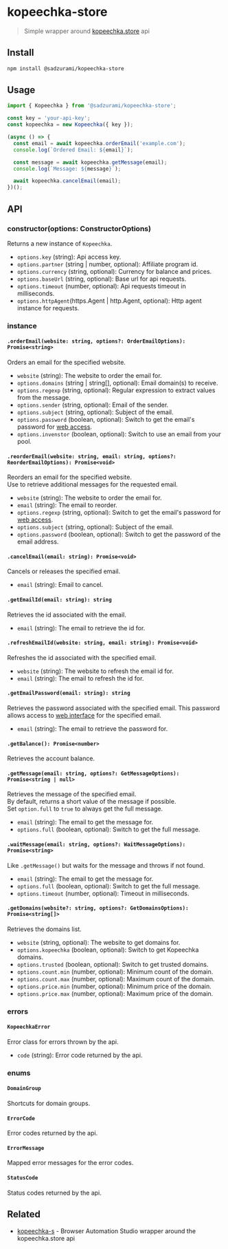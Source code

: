 # kopeechka-store

> Simple wrapper around [kopeechka.store](https://kopeechka.store/) api

## Install

```sh
npm install @sadzurami/kopeechka-store
```

## Usage

```js
import { Kopeechka } from '@sadzurami/kopeechka-store';

const key = 'your-api-key';
const kopeechka = new Kopeechka({ key });

(async () => {
  const email = await kopeechka.orderEmail('example.com');
  console.log(`Ordered Email: ${email}`);

  const message = await kopeechka.getMessage(email);
  console.log(`Message: ${message}`);

  await kopeechka.cancelEmail(email);
})();
```

## API

### constructor(options: ConstructorOptions)

Returns a new instance of `Kopeechka`.

- `options.key` (string): Api access key.
- `options.partner` (string | number, optional): Affiliate program id.
- `options.currency` (string, optional): Currency for balance and prices.
- `options.baseUrl` (string, optional): Base url for api requests.
- `options.timeout` (number, optional): Api requests timeout in milliseconds.
- `options.httpAgent`(https.Agent | http.Agent, optional): Http agent instance for requests.

### instance

#### `.orderEmail(website: string, options?: OrderEmailOptions): Promise<string>`

Orders an email for the specified website.

- `website` (string): The website to order the email for.
- `options.domains` (string | string[], optional): Email domain(s) to receive.
- `options.regexp` (string, optional): Regular expression to extract values from the message.
- `options.sender` (string, optional): Email of the sender.
- `options.subject` (string, optional): Subject of the email.
- `options.password` (boolean, optional): Switch to get the email's password for [web access](https://webmail.kopeechka.store/).
- `options.invenstor` (boolean, optional): Switch to use an email from your pool.

#### `.reorderEmail(website: string, email: string, options?: ReorderEmailOptions): Promise<void>`

Reorders an email for the specified website.\
Use to retrieve additional messages for the requested email.

- `website` (string): The website to order the email for.
- `email` (string): The email to reorder.
- `options.regexp` (string, optional): Switch to get the email's password for [web access](https://webmail.kopeechka.store/).
- `options.subject` (string, optional): Subject of the email.
- `options.password` (boolean, optional): Switch to get the password of the email address.

#### `.cancelEmail(email: string): Promise<void>`

Cancels or releases the specified email.

- `email` (string): Email to cancel.

#### `.getEmailId(email: string): string`

Retrieves the id associated with the email.

- `email` (string): The email to retrieve the id for.

#### `.refreshEmailId(website: string, email: string): Promise<void>`

Refreshes the id associated with the specified email.

- `website` (string): The website to refresh the email id for.
- `email` (string): The email to refresh the id for.

#### `.getEmailPassword(email: string): string`

Retrieves the password associated with the specified email.
This password allows access to [web interface](https://webmail.kopeechka.store/) for the specified email.

- `email` (string): The email to retrieve the password for.

#### `.getBalance(): Promise<number>`

Retrieves the account balance.

#### `.getMessage(email: string, options?: GetMessageOptions): Promise<string | null>`

Retrieves the message of the specified email.\
By default, returns a short value of the message if possible.\
Set `option.full` to `true` to always get the full message.

- `email` (string): The email to get the message for.
- `options.full` (boolean, optional): Switch to get the full message.

#### `.waitMessage(email: string, options?: WaitMessageOptions): Promise<string>`

Like `.getMessage()` but waits for the message and throws if not found.

- `email` (string): The email to get the message for.
- `options.full` (boolean, optional): Switch to get the full message.
- `options.timeout` (number, optional): Timeout in milliseconds.

#### `.getDomains(website?: string, options?: GetDomainsOptions): Promise<string[]>`

Retrieves the domains list.

- `website` (string, optional): The website to get domains for.
- `options.kopeechka` (boolean, optional): Switch to get Kopeechka domains.
- `options.trusted` (boolean, optional): Switch to get trusted domains.
- `options.count.min` (number, optional): Minimum count of the domain.
- `options.count.max` (number, optional): Maximum count of the domain.
- `options.price.min` (number, optional): Minimum price of the domain.
- `options.price.max` (number, optional): Maximum price of the domain.

### errors

#### `KopeechkaError`

Error class for errors thrown by the api.

- `code` (string): Error code returned by the api.

### enums

#### `DomainGroup`

Shortcuts for domain groups.

#### `ErrorCode`

Error codes returned by the api.

#### `ErrorMessage`

Mapped error messages for the error codes.

#### `StatusCode`

Status codes returned by the api.

## Related

- [kopeechka-s](https://github.com/Sadzurami/kopeechka-s) - Browser Automation Studio wrapper around the kopeechka.store api
